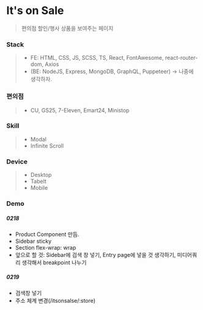 # It's on Sale

> 편의점 할인/행사 상품을 보여주는 페이지

### Stack

> - FE: HTML, CSS, JS, SCSS, TS, React, FontAwesome, react-router-dom, Axios
> - (BE: NodeJS, Express, MongoDB, GraphQL, Puppeteer) -> 나중에 생각하자.

### 편의점

> - CU, GS25, 7-Eleven, Emart24, Ministop

### Skill

> - Modal
> - Infinite Scroll

### Device

> - Desktop
> - Tabelt
> - Mobile

### Demo

##### 0218

- Product Component 만듬.
- Sidebar sticky
- Section flex-wrap: wrap
- 앞으로 할 것: Sidebar에 검색 창 넣기, Entry page에 넣을 것 생각하기, 미디어쿼리 생각해서 breakpoint 나누기

##### 0219

- 검색창 넣기
- 주소 체계 변경(/itsonsalse/:store)
